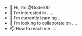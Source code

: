 - 👋 Hi, I’m @Goder00
- 👀 I’m interested in .....
- 🌱 I’m currently learning ..
- 💞️ I’m looking to collaborate on ....
- 📫 How to reach me ....

<!---
Goder00/Goder00 is a ✨ special ✨ repository because its `README.md` (this file) appears on your GitHub profile.
You can click the Preview link to take a look at your changes.
--->
